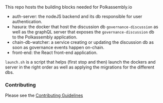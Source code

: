 This repo hosts the building blocks needed for Polkassembly.io
- auth-server: the nodeJS backend and its db responsible for user authentication.
- hasura: the docker that host the discussion db `governance-discussion` as well as the graphQL server that exposes the `governance-discussion` db to the Polkassembly application.
- chain-db-watcher: a service creating or updating the discussion db as soon as governance events happen on-chain.
- front-end: the React front-end application.

`launch.sh` is a script that helps (first stop and then) launch the dockers and server in the right order as well as applying the migrations for the different dbs.

### Contributing

Please see the [Contributing Guidelines](./CONTRIBUTING.md)